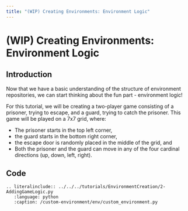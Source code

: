 ```yaml
---
title: "(WIP) Creating Environments: Environment Logic"
---
```


# (WIP) Creating Environments: Environment Logic

## Introduction

Now that we have a basic understanding of the structure of environment repositories, we can start thinking about the fun part - environment logic!

For this tutorial, we will be creating a two-player game consisting of a prisoner, trying to escape, and a guard, trying to catch the prisoner. This game will be played on a 7x7 grid, where:
- The prisoner starts in the top left corner,
- the guard starts in the bottom right corner,
- the escape door is randomly placed in the middle of the grid, and 
- Both the prisoner and the guard can move in any of the four cardinal directions (up, down, left, right).

## Code

```{eval-rst}
.. literalinclude:: ../../../tutorials/EnvironmentCreation/2-AddingGameLogic.py
   :language: python
   :caption: /custom-environment/env/custom_environment.py
```
